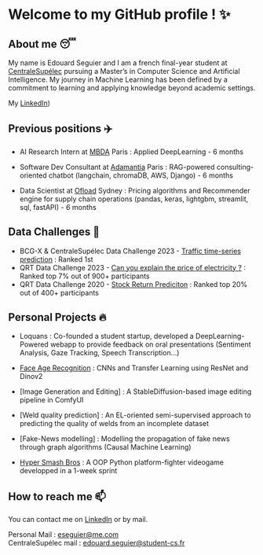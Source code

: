 # Welcome to my GitHub profile ! ✨

## About me 😴

My name is Edouard Seguier and I am a french final-year student at [CentraleSupélec](https://www.centralesupelec.fr/) pursuing a Master’s in Computer Science and Artificial Intelligence. My journey in Machine Learning has been defined by a commitment to learning and applying knowledge beyond academic settings.

My [LinkedIn](https://www.linkedin.com/in/edouard-seguier-535097152/))


## Previous positions ✈️

- AI Research Intern at [MBDA](https://www.ubisoft.com/fr-fr/studio/laforge) Paris : Applied DeepLearning - 6 months

- Software Dev Consultant at [Adamantia](https://www.adamantia.paris/) Paris : RAG-powered consulting-oriented chatbot (langchain, chromaDB, AWS, Django) - 6 months

- Data Scientist at [Ofload](https://www.ofload.com.au/) Sydney : Pricing algorithms and Recommender engine for supply chain operations (pandas, keras, lightgbm, streamlit, sql, fastAPI) - 6 months

## Data Challenges 👊

- BCG-X & CentraleSupélec Data Challenge 2023 - [Traffic time-series prediction](https://www.bcg.com/x) : Ranked 1st
- QRT Data Challenge 2023 - [Can you explain the price of electricity ?](https://challengedata.ens.fr/participants/challenges/97/) : Ranked top 7% out of 900+ participants
- QRT Data Challenge 2020 - [Stock Return Prediciton](https://challengedata.ens.fr/participants/challenges/23/) : Ranked top 20% out of 400+ participants

## Personal Projects 🔥

- Loquans : Co-founded a student startup, developed a DeepLearning-Powered webapp to provide feedback on oral presentations (Sentiment Analysis, Gaze Tracking, Speech Transcription...)

- [Face Age Recognition](https://github.com/Edouard974/Face-Age-Recognition) : CNNs and Transfer Learning using ResNet and Dinov2
- [Image Generation and Editing] : A StableDiffusion-based image editing pipeline in ComfyUI
- [Weld quality prediction] : An EL-oriented semi-supervised approach to predicting the quality of welds from an incomplete dataset
- [Fake-News modelling] : Modelling the propagation of fake news through graph algorithms (Causal Machine Learning)
- [Hyper Smash Bros](https://github.com/Enzu83/hyper_smash_bros) : A OOP Python platform-fighter videogame developped in a 1-week sprint

## How to reach me 📫

You can contact me on [LinkedIn](https://www.linkedin.com/in/edouard-seguier-535097152/) or by mail.

Personal Mail : eseguier@me.com <br>
CentraleSupélec mail : edouard.seguier@student-cs.fr <br>
